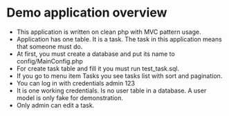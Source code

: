 <h1>Demo application overview</h1>

<ul>
<li>This application is written on clean php with MVC pattern usage.</li>
<li>Application has one table. It is a task. The task in this application means that someone must do.</li>
<li>At first, you must create a database and put its name to config/MainConfig.php</li>
<li>For create task table and fill it you must run test_task.sql.</li>
<li>If you go to menu item Tasks you see tasks list with sort and pagination.</li>
<li>You can log in with credentials admin 123</li>
<li>It is one working credentials. Is no user table in a database. A user model is only fake for demonstration.</li>
<li>Only admin can edit a task.</li>
</ul>